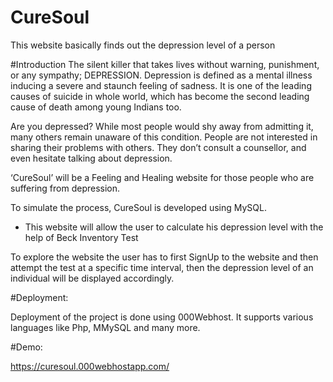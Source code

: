# CureSoul
This website basically finds out the depression level of a person 

#Introduction
The silent killer that takes lives without warning, punishment, or any sympathy; DEPRESSION. Depression is defined as a mental illness inducing a severe and staunch feeling of sadness. It is one of the leading causes of suicide in whole world, which has become the second leading cause of death among young Indians too. 

Are you depressed? While most people would shy away from admitting it, many others remain unaware of this condition. People are not interested in sharing their problems with others. They don’t consult a counsellor, and even hesitate talking about depression.

‘CureSoul’ will be a Feeling and Healing website for those people who are suffering from depression. 

To simulate the process, CureSoul is developed using MySQL.
- This website will allow the user to calculate his depression level with the help of Beck Inventory Test
  
To explore the website the user has to first SignUp to the website and then attempt the test at a specific time interval, then the depression level of an individual will be displayed accordingly.


#Deployment:

Deployment of the project is done using 000Webhost. It supports various languages like Php, MMySQL and many more.


#Demo:

https://curesoul.000webhostapp.com/
